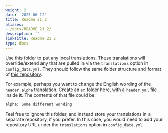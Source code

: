 ```yaml
---
weight: 2
date: '2025-06-12'
title: Readme 21 2
aliases:
- /docs/README_21_2/
description: ''
linkTitle: Readme 21 2
type: docs
---
```


Use this folder to put any local translations. These translations will override/extend any that are pulled in via the `translations` option in `config_data.yml`. They should follow the same folder structure and format of [this repository](https://github.com/open-sdg/sdg-translations).

For example, perhaps you want to change the English wording of the `header.alpha` translation. Create an `en` folder here, with a `header.yml` file inside it. The contents of that file could be:

```
alpha: Some different wording
```

Feel free to ignore this folder, and instead store your translations in a separate repository, if you prefer. In this case, you would need to add your repository URL under the `translations` option in `config_data.yml`.
